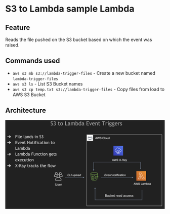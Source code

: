 # S3 to Lambda sample Lambda

## Feature
Reads the file pushed on the S3 bucket based on which the event was raised.

## Commands used
- `aws s3 mb s3://lambda-trigger-files` - Create a new bucket named `lambda-trigger-files`
- `aws s3 ls` - List S3 Bucket names
- `aws s3 cp temp.txt s3://lambda-trigger-files` - Copy files from load to AWS S3 Bucket

## Architecture
![architecture](./architecture.png)
